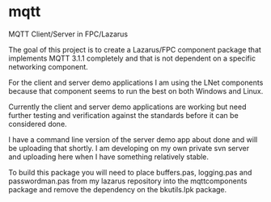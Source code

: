 # mqtt
MQTT Client/Server in FPC/Lazarus

The goal of this project is to create a Lazarus/FPC component package that implements MQTT 3.1.1 completely and that is not dependent on a specific networking component.  

For the client and server demo applications I am using the LNet components because that component seems to run the best on both Windows and Linux.

Currently the client and server demo applications are working but need further testing and verification against the standards before it can be considered done.  

I have a command line version of the server demo app about done and will be uploading that shortly.  I am developing on my own private svn server and uploading here when I have something relatively stable.

To build this package you will need to place buffers.pas, logging.pas and passwordman.pas from my lazarus repository into the mqttcomponents package and remove the dependency on the bkutils.lpk package.
